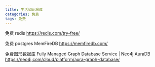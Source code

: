 ```yaml
---
title: 生活如此艰难
categories: 免费
tags: 免费
---
```


免费 redis
<https://redis.com/try-free/>

免费 postgres
MemFireDB
<https://memfiredb.com/>

免费图形数据库
Fully Managed Graph Database Service | Neo4j AuraDB
<https://neo4j.com/cloud/platform/aura-graph-database/>